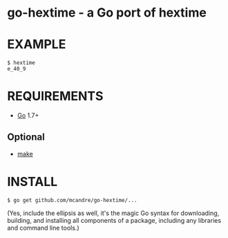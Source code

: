 # go-hextime - a Go port of hextime

# EXAMPLE

```
$ hextime
e_40_9
```
# REQUIREMENTS

* [Go](https://golang.org/) 1.7+

## Optional

* [make](https://www.gnu.org/software/make/)

# INSTALL

```
$ go get github.com/mcandre/go-hextime/...
```

(Yes, include the ellipsis as well, it's the magic Go syntax for downloading, building, and installing all components of a package, including any libraries and command line tools.)
